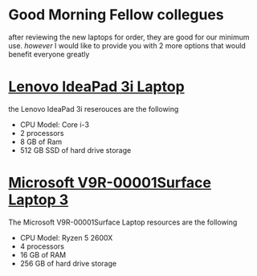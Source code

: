 # Good Morning Fellow collegues

after reviewing the new laptops for order, they are good for our minimum use. *however* I would like to provide you with 2 more options that would benefit everyone greatly

[Lenovo IdeaPad 3i Laptop](https://www.amazon.com/Lenovo-IdeaPad-Business-Student-i3-1115G4/dp/B0BSR6N4WY/ref=sr_1_2_sspa?crid=31ZBEMBLDQUC1&keywords=lenovo+laptop&qid=1689560155&refinements=p_n_feature_thirty-three_browse-bin%3A23720419011&rnid=23720416011&s=pc&sprefix=lenovo+%2Caps%2C196&sr=1-2-spons&sp_csd=d2lkZ2V0TmFtZT1zcF9hdGY&psc=1)
====
the Lenovo IdeaPad 3i reserouces are the following
* CPU Model: Core i-3
* 2 processors
* 8 GB of Ram
* ‎512 GB SSD of hard drive storage



[Microsoft V9R-00001Surface Laptop 3](https://www.amazon.com/Microsoft-Surface-Laptop-Touch-Screen-Platinum/dp/B07YNKZT44/ref=asc_df_B07YNKZT44/?tag=&linkCode=df0&hvadid=385286500280&hvpos=&hvnetw=g&hvrand=15424957927851271146&hvpone=&hvptwo=&hvqmt=&hvdev=c&hvdvcmdl=&hvlocint=&hvlocphy=9010929&hvtargid=pla-832950017494&ref=&adgrpid=77282054583&th=1)
====
The Microsoft V9R-00001Surface Laptop resources are the following
*	CPU Model: Ryzen 5 2600X
* 4 processors
* 16 GB of RAM
* 256 GB of hard drive storage
